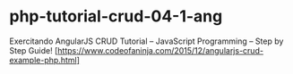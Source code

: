 # php-tutorial-crud-04-1-ang
Exercitando AngularJS CRUD Tutorial – JavaScript Programming – Step by Step Guide! [https://www.codeofaninja.com/2015/12/angularjs-crud-example-php.html]
